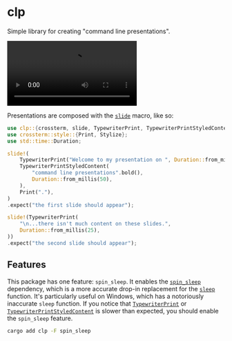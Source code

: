 # clp

Simple library for creating "command line presentations".

![`clp_presentation` example video](https://user-images.githubusercontent.com/35977727/232561974-b6345cc9-4435-441b-8248-ab8a9b9c1efe.mp4)

Presentations are composed with the [`slide`](https://docs.rs/clp/latest/clp/macro.slide.html) macro, like so:

```rust
use clp::{crossterm, slide, TypewriterPrint, TypewriterPrintStyledContent};
use crossterm::style::{Print, Stylize};
use std::time::Duration;

slide!(
    TypewriterPrint("Welcome to my presentation on ", Duration::from_millis(25)),
    TypewriterPrintStyledContent(
        "command line presentations".bold(),
        Duration::from_millis(50),
    ),
    Print("."),
)
.expect("the first slide should appear");

slide!(TypewriterPrint(
    "\n...there isn't much content on these slides.",
    Duration::from_millis(25),
))
.expect("the second slide should appear");
```

## Features

This package has one feature: `spin_sleep`. It enables the [`spin_sleep`](https://docs.rs/spin_sleep/) dependency,
which is a more accurate drop-in replacement for the [`sleep`](https://doc.rust-lang.org/1.68.2/std/thread/fn.sleep.html) function.
It's particularly useful on Windows, which has a notoriously inaccurate `sleep` function.
If you notice that [`TypewriterPrint`](https://docs.rs/clp/latest/clp/struct.TypewriterPrint.html)
or [`TypewriterPrintStyledContent`](https://docs.rs/clp/latest/clp/struct.TypewriterPrintStyledContent.html)
is slower than expected,
you should enable the `spin_sleep` feature.

```bash
cargo add clp -F spin_sleep
```
